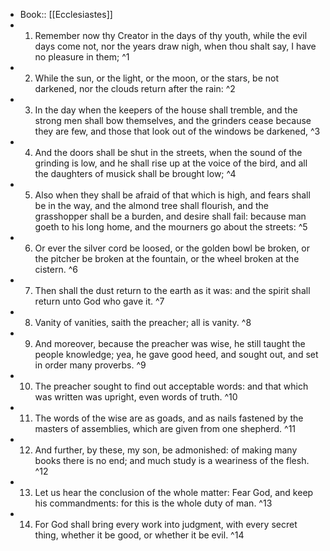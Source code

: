 - Book:: [[Ecclesiastes]]
- 1. Remember now thy Creator in the days of thy youth, while the evil days come not, nor the years draw nigh, when thou shalt say, I have no pleasure in them; ^1
- 2. While the sun, or the light, or the moon, or the stars, be not darkened, nor the clouds return after the rain: ^2
- 3. In the day when the keepers of the house shall tremble, and the strong men shall bow themselves, and the grinders cease because they are few, and those that look out of the windows be darkened, ^3
- 4. And the doors shall be shut in the streets, when the sound of the grinding is low, and he shall rise up at the voice of the bird, and all the daughters of musick shall be brought low; ^4
- 5. Also when they shall be afraid of that which is high, and fears shall be in the way, and the almond tree shall flourish, and the grasshopper shall be a burden, and desire shall fail: because man goeth to his long home, and the mourners go about the streets: ^5
- 6. Or ever the silver cord be loosed, or the golden bowl be broken, or the pitcher be broken at the fountain, or the wheel broken at the cistern. ^6
- 7. Then shall the dust return to the earth as it was: and the spirit shall return unto God who gave it. ^7
- 8. Vanity of vanities, saith the preacher; all is vanity. ^8
- 9. And moreover, because the preacher was wise, he still taught the people knowledge; yea, he gave good heed, and sought out, and set in order many proverbs. ^9
- 10. The preacher sought to find out acceptable words: and that which was written was upright, even words of truth. ^10
- 11. The words of the wise are as goads, and as nails fastened by the masters of assemblies, which are given from one shepherd. ^11
- 12. And further, by these, my son, be admonished: of making many books there is no end; and much study is a weariness of the flesh. ^12
- 13. Let us hear the conclusion of the whole matter: Fear God, and keep his commandments: for this is the whole duty of man. ^13
- 14. For God shall bring every work into judgment, with every secret thing, whether it be good, or whether it be evil. ^14
